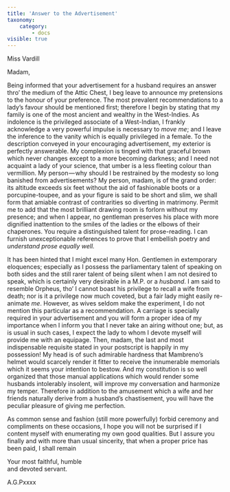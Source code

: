 ```yaml
---
title: 'Answer to the Advertisement'
taxonomy:
    category:
        - docs
visible: true
---
```


<div class="author">Miss Vardill</div>

Madam,  

Being informed that your advertisement for a husband requires an answer thro’ the medium of the Attic Chest, I beg leave to announce my pretensions to the honour of your preference. The most prevalent recommendations to a lady’s favour should be mentioned first; therefore I begin by stating that my family is one of the most ancient and wealthy in the West-Indies. As indolence is the privileged associate of a West-Indian, I frankly acknowledge a very powerful impulse is necessary to *move me*; and I leave the inference to the vanity which is equally privileged in a female. To the description conveyed in your encouraging advertisement, my exterior is perfectly answerable. My complexion is tinged with that graceful brown which never changes except to a more becoming darkness; and I need not acquaint a lady of your science, that umber is a less fleeting colour than vermillion. My person — why should I be restrained by the modesty so long banished from advertisements? My person, madam, is of the grand order: its altitude exceeds six feet without the aid of fashionable boots or a porcupine-toupee, and as your figure is said to be short and slim, we shall form that amiable contrast of contrarities so diverting in matrimony. Permit me to add that the most brilliant drawing room is forlorn without my presence; and when I appear, no gentleman preserves his place with more dignified inattention to the smiles of the ladies or the elbows of their chaperones. You require a distinguished talent for prose-reading. I can furnish unexceptionable references to prove that I embellish poetry and *understand prose equally well.*

It has been hinted that I might excel many Hon. Gentlemen in extemporary eloquences; especially as I possess the parliamentary talent of speaking on both sides and the still rarer talent of being silent when I am not desired to speak, which is certainly very desirable in a M.P. or a *husband*. I am said to resemble Orpheus, tho’ I cannot boast his privilege to recall a wife from death; nor is it a privilege now much coveted, but a fair lady might easily re-animate *me*. However, as wives seldom make the experiment, I do not mention this particular as a recommendation. A carriage is specially required in your advertisement and you will form a proper idea of my importance when I inform you that I never take an airing without one; but, as is usual in such cases, I expect the lady to whom I devote myself will provide me with an equipage. Then, madam, the last and most indispensable requisite stated in your postscript is happily in my possession! My head is of such admirable hardness that Mambreno’s helmet would scarcely render it fitter to receive the innumerable memorials which it seems your intention to bestow. And my constitution is so well organized that those manual applications which would render some husbands intolerably insolent, will improve my conversation and harmonize my temper. Therefore in addition to the amusement which a wife and her friends naturally derive from a husband’s chastisement, you will have the peculiar pleasure of giving me perfection.

As common sense and fashion (still more powerfully) forbid ceremony and compliments on these occasions, I hope you will not be surprised if I content myself with enumerating my own good qualities. But I assure you finally and with more than usual sincerity, that when a proper price has been paid, I shall remain

Your most faithful, humble  
and devoted servant.

A.G.Pxxxx
